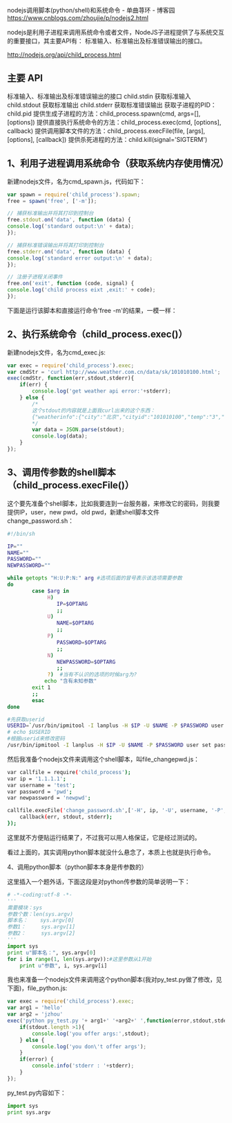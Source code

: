 nodejs调用脚本(python/shell)和系统命令 - 单曲荨环 - 博客园 https://www.cnblogs.com/zhoujie/p/nodejs2.html

nodejs是利用子进程来调用系统命令或者文件，NodeJS子进程提供了与系统交互的重要接口，其主要API有： 标准输入、标准输出及标准错误输出的接口。

http://nodejs.org/api/child_process.html

## 主要 API

标准输入、标准输出及标准错误输出的接口 
child.stdin 获取标准输入 
child.stdout 获取标准输出 
child.stderr 获取标准错误输出 
获取子进程的PID：child.pid 
提供生成子进程的方法：child_process.spawn(cmd, args=[], [options]) 
提供直接执行系统命令的方法：child_process.exec(cmd, [options], callback) 
提供调用脚本文件的方法：child_process.execFile(file, [args], [options], [callback])
提供杀死进程的方法：child.kill(signal='SIGTERM')

## 1、利用子进程调用系统命令（获取系统内存使用情况）

新建nodejs文件，名为cmd_spawn.js，代码如下：

```js
var spawn = require('child_process').spawn;
free = spawn('free', ['-m']); 

// 捕获标准输出并将其打印到控制台 
free.stdout.on('data', function (data) { 
console.log('standard output:\n' + data); 
}); 

// 捕获标准错误输出并将其打印到控制台 
free.stderr.on('data', function (data) { 
console.log('standard error output:\n' + data); 
}); 

// 注册子进程关闭事件 
free.on('exit', function (code, signal) { 
console.log('child process eixt ,exit:' + code); 
});
```
下面是运行该脚本和直接运行命令'free -m'的结果，一模一样：

## 2、执行系统命令（child_process.exec()）

新建nodejs文件，名为cmd_exec.js:
```js
var exec = require('child_process').exec; 
var cmdStr = 'curl http://www.weather.com.cn/data/sk/101010100.html';
exec(cmdStr, function(err,stdout,stderr){
    if(err) {
        console.log('get weather api error:'+stderr);
    } else {
        /*
        这个stdout的内容就是上面我curl出来的这个东西：
        {"weatherinfo":{"city":"北京","cityid":"101010100","temp":"3","WD":"西北风","WS":"3级","SD":"23%","WSE":"3","time":"21:20","isRadar":"1","Radar":"JC_RADAR_AZ9010_JB","njd":"暂无实况","qy":"1019"}}
        */
        var data = JSON.parse(stdout);
        console.log(data);
    }
});
```

## 3、调用传参数的shell脚本（child_process.execFile()）

这个要先准备个shell脚本，比如我要连到一台服务器，来修改它的密码，则我要提供IP，user，new pwd，old pwd，新建shell脚本文件change_password.sh：

```sh
#!/bin/sh

IP=""
NAME=""
PASSWORD=""
NEWPASSWORD=""

while getopts "H:U:P:N:" arg #选项后面的冒号表示该选项需要参数
do
        case $arg in
             H)
                IP=$OPTARG
                ;;
             U)
                NAME=$OPTARG
                ;;
             P)
                PASSWORD=$OPTARG
                ;;
             N)
                NEWPASSWORD=$OPTARG
                ;;
             ?)  #当有不认识的选项的时候arg为?
            echo "含有未知参数"
        exit 1
        ;;
        esac
done

#先获取userid
USERID=`/usr/bin/ipmitool -I lanplus -H $IP -U $NAME -P $PASSWORD user list | grep root | awk '{print $1}'`
# echo $USERID
#根据userid来修改密码
/usr/bin/ipmitool -I lanplus -H $IP -U $NAME -P $PASSWORD user set password $USERID $NEWPASSWORD
```

然后我准备个nodejs文件来调用这个shell脚本，叫file_changepwd.js：

```sh
var callfile = require('child_process'); 
var ip = '1.1.1.1';
var username = 'test';
var password = 'pwd';
var newpassword = 'newpwd';

callfile.execFile('change_password.sh',['-H', ip, '-U', username, '-P', password, '-N', newpassword],null,function (err, stdout, stderr) {
    callback(err, stdout, stderr);
});
```
这里就不方便贴运行结果了，不过我可以用人格保证，它是经过测试的。

看过上面的，其实调用python脚本就没什么悬念了，本质上也就是执行命令。

 

4、调用python脚本（python脚本本身是传参数的）

这里插入一个题外话，下面这段是对python传参数的简单说明一下：

```py
# -*-coding:utf-8 -*-
'''
需要模块：sys
参数个数：len(sys.argv)
脚本名：    sys.argv[0]
参数1：     sys.argv[1]
参数2：     sys.argv[2]
'''
import sys
print u"脚本名：", sys.argv[0]
for i in range(1, len(sys.argv)):#这里参数从1开始
    print u"参数", i, sys.argv[i]
```



我也来准备一个nodejs文件来调用这个python脚本(我对py_test.py做了修改，见下面)，file_python.js:

```js
var exec = require('child_process').exec;
var arg1 = 'hello'
var arg2 = 'jzhou'
exec('python py_test.py '+ arg1+' '+arg2+' ',function(error,stdout,stderr){
    if(stdout.length >1){
        console.log('you offer args:',stdout);
    } else {
        console.log('you don\'t offer args');
    }
    if(error) {
        console.info('stderr : '+stderr);
    }
});
```

py_test.py内容如下：
```py
import sys
print sys.argv
```